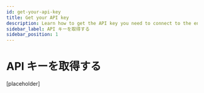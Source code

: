 ```yaml
---
id: get-your-api-key
title: Get your API key
description: Learn how to get the API key you need to connect to the engine from your Jupyter notebook
sidebar_label: API キーを取得する
sidebar_position: 1
---
```


# API キーを取得する

[placeholder]





